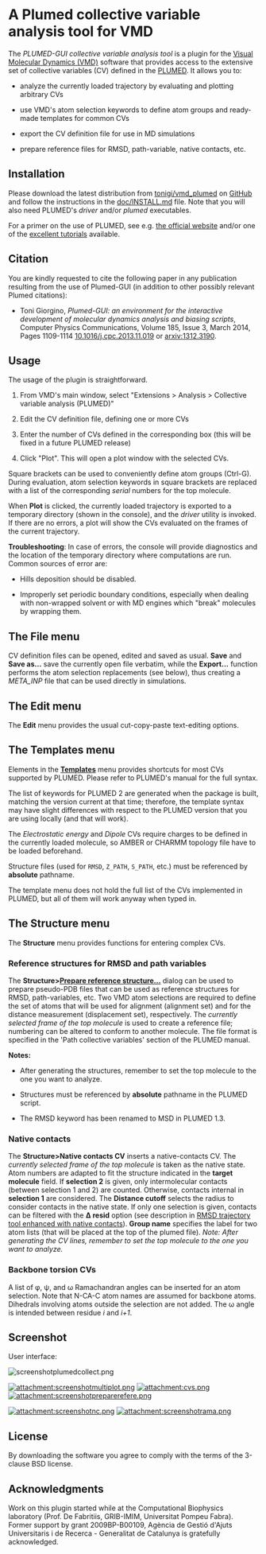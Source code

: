 A Plumed collective variable analysis tool for VMD
==================================================

The *PLUMED-GUI collective variable analysis tool* is a plugin for the
[Visual Molecular Dynamics (VMD)](http://www.ks.uiuc.edu/Research/vmd/)
software that provides access to the extensive set of collective
variables (CV) defined in the [PLUMED](http://www.plumed-code.org/). It
allows you to:

-   analyze the currently loaded trajectory by evaluating and plotting
    arbitrary CVs

-   use VMD's atom selection keywords to define atom groups and
    ready-made templates for common CVs

-   export the CV definition file for use in MD simulations

-   prepare reference files for RMSD, path-variable, native contacts,
    etc.

Installation
------------

Please download the latest distribution from
[tonigi/vmd\_plumed](https://github.com/tonigi/vmd_plumed) on
[GitHub](http://www.multiscalelab.org/utilities/PlumedGUI/GitHub#) and
follow the instructions in the
[doc/INSTALL.md](https://github.com/tonigi/vmd_plumed/blob/master/doc/INSTALL.md)
file. Note that you will also need PLUMED's *driver* and/or *plumed*
executables.

For a primer on the use of PLUMED, see e.g. [the official
website](http://www.plumed-code.org/) and/or one of the [excellent
tutorials](https://sites.google.com/site/plumedtutorial2010/) available.

Citation
--------

You are kindly requested to cite the following paper in any publication
resulting from the use of Plumed-GUI (in addition to other possibly
relevant Plumed citations):

-   Toni Giorgino, *Plumed-GUI: an environment for the interactive
    development of molecular dynamics analysis and biasing scripts*,
    Computer Physics Communications, Volume 185, Issue 3, March 2014,
    Pages 1109-1114
    [10.1016/j.cpc.2013.11.019](http://dx.doi.org/10.1016/j.cpc.2013.11.019)
    or [arxiv:1312.3190](http://arxiv.org/abs/1312.3190).

Usage
-----

The usage of the plugin is straightforward.

1.  From VMD's main window, select "Extensions \> Analysis \> Collective
    variable analysis (PLUMED)"

2.  Edit the CV definition file, defining one or more CVs

3.  Enter the number of CVs defined in the corresponding box (this will
    be fixed in a future PLUMED release)

4.  Click "Plot". This will open a plot window with the selected CVs.

Square brackets can be used to conveniently define atom groups (Ctrl-G).
During evaluation, atom selection keywords in square brackets are
replaced with a list of the corresponding *serial* numbers for the top
molecule.

When **Plot** is clicked, the currently loaded trajectory is exported to
a temporary directory (shown in the console), and the *driver* utility
is invoked. If there are no errors, a plot will show the CVs evaluated
on the frames of the current trajectory.

**Troubleshooting**: In case of errors, the console will provide
diagnostics and the location of the temporary directory where
computations are run. Common sources of error are:

-   Hills deposition should be disabled.

-   Improperly set periodic boundary conditions, especially when dealing
    with non-wrapped solvent or with MD engines which "break" molecules
    by wrapping them.

The File menu
-------------

CV definition files can be opened, edited and saved as usual. **Save**
and **Save as...** save the currently open file verbatim, while the
**Export...** function performs the atom selection replacements (see
below), thus creating a *META\_INP* file that can be used directly in
simulations.

The Edit menu
-------------

The **Edit** menu provides the usual cut-copy-paste text-editing
options.

The Templates menu
------------------

Elements in the
**[Templates](http://img204.imageshack.us/i/29948613.png/)** menu
provides shortcuts for most CVs supported by PLUMED. Please refer to
PLUMED's manual for the full syntax.

The list of keywords for PLUMED 2 are generated when the package is
built, matching the version current at that time; therefore, the
template syntax may have slight differences with respect to the PLUMED
version that you are using locally (and that will work).

The *Electrostatic energy* and *Dipole* CVs require charges to be
defined in the currently loaded molecule, so AMBER or CHARMM topology
file have to be loaded beforehand.

Structure files (used for `RMSD`, `Z_PATH`, `S_PATH`, etc.) must be
referenced by **absolute** pathname.

The template menu does not hold the full list of the CVs implemented in
PLUMED, but all of them will work anyway when typed in.

The Structure menu
------------------

The **Structure** menu provides functions for entering complex CVs.

### Reference structures for RMSD and path variables

The **Structure\>[Prepare reference
structure...](http://img835.imageshack.us/i/screenshotpreparerefere.png/)**
dialog can be used to prepare pseudo-PDB files that can be used as
reference structures for RMSD, path-variables, etc. Two VMD atom
selections are required to define the set of atoms that will be used for
alignment (alignment set) and for the distance measurement (displacement
set), respectively. The *currently selected frame of the top molecule*
is used to create a reference file; numbering can be altered to conform
to another molecule. The file format is specified in the 'Path
collective variables' section of the PLUMED manual.

**Notes:**

-   After generating the structures, remember to set the top molecule to
    the one you want to analyze.

-   Structures must be referenced by **absolute** pathname in the PLUMED
    script.

-   The RMSD keyword has been renamed to MSD in PLUMED 1.3.

### Native contacts

The **Structure\>Native contacts CV** inserts a native-contacts CV. The
*currently selected frame of the top molecule* is taken as the native
state. Atom numbers are adapted to fit the structure indicated in the
**target molecule** field. If **selection 2** is given, only
intermolecular contacts (between selection 1 and 2) are counted.
Otherwise, contacts internal in **selection 1** are considered. The
**Distance cutoff** selects the radius to consider contacts in the
native state. If only one selection is given, contacts can be filtered
with the **Δ resid** option (see description in [RMSD trajectory tool
enhanced with native
contacts](http://www.multiscalelab.org/utilities/PlumedGUI/utilities/RMSDTTNC#)).
**Group name** specifies the label for two atom lists (that will be
placed at the top of the plumed file). *Note: After generating the CV
lines, remember to set the top molecule to the one you want to analyze.*

### Backbone torsion CVs

A list of φ, ψ, and ω Ramachandran angles can be inserted for an atom
selection. Note that N-CA-C atom names are assumed for backbone atoms.
Dihedrals involving atoms outside the selection are not added. The ω
angle is intended between residue *i* and *i+1*.

Screenshot
----------

User interface:

![screenshotplumedcollect.png](http://www.multiscalelab.org//utilities/PlumedGUI?action=AttachFile&do=get&target=screenshotplumedcollect.png)

[![attachment:screenshotmultiplot.png](http://www.multiscalelab.org//utilities/PlumedGUI?action=AttachFile&do=get&target=screenshotmultiplot.png)](http://www.multiscalelab.org/utilities/PlumedGUI/utilities/PlumedGUI?action=AttachFile&do=get&target=screenshotmultiplot.png)
[![attachment:cvs.png](http://www.multiscalelab.org//utilities/PlumedGUI?action=AttachFile&do=get&target=cvs.png)](http://www.multiscalelab.org/utilities/PlumedGUI/utilities/PlumedGUI?action=AttachFile&do=get&target=cvs.png)
[![attachment:screenshotpreparerefere.png](http://www.multiscalelab.org//utilities/PlumedGUI?action=AttachFile&do=get&target=screenshotpreparerefere.png)](http://www.multiscalelab.org/utilities/PlumedGUI/utilities/PlumedGUI?action=AttachFile&do=get&target=screenshotpreparerefere.png)

[![attachment:screenshotnc.png](http://www.multiscalelab.org//utilities/PlumedGUI?action=AttachFile&do=get&target=screenshotnc.png)](http://www.multiscalelab.org/utilities/PlumedGUI/utilities/PlumedGUI?action=AttachFile&do=get&target=screenshotnc.png)
[![attachment:screenshotrama.png](http://www.multiscalelab.org//utilities/PlumedGUI?action=AttachFile&do=get&target=screenshotrama.png)](http://www.multiscalelab.org/utilities/PlumedGUI/utilities/PlumedGUI?action=AttachFile&do=get&target=screenshotrama.png)

License
-------

By downloading the software you agree to comply with the terms of the
3-clause BSD license.

Acknowledgments
---------------

Work on this plugin started while at the Computational Biophysics
laboratory (Prof. De Fabritiis, GRIB-IMIM, Universitat Pompeu
Fabra). Former support by grant 2009BP-B00109, Agència de Gestió
d'Ajuts Universitaris i de Recerca - Generalitat de Catalunya is
gratefully acknowledged.

